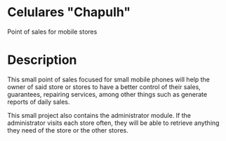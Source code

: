 Celulares "Chapulh"
=================

Point of sales for mobile stores

Description
=================

This small point of sales focused for small mobile phones will help the owner of said store or stores to have a better control
of their sales, guarantees, repairing services, among other things such as generate reports of daily sales.

This small project also contains the administrator module. If the administrator visits each store often, they will be able to retrieve anything they need of the store or the other stores.

